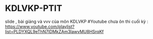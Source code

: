# KDLVKP-PTIT
slide , bài giảng và vvv của môn KDLVKP
#Youtube chưa ôn thi cuối kỳ : 
https://www.youtube.com/playlist?list=PLDYXQL9eThN7IDMkZAm3lawvMU8HSrqKf

